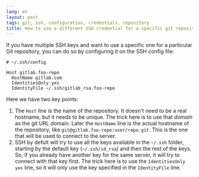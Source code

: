 ```yaml
---
lang: en
layout: post
tags: git, ssh, configuration, credentials, repository
title: How to use a different SSH credential for a specific git repository
---
```


If you have multiple SSH keys and want to use a specific one for a particular Git repository, you can do so by configuring it on the SSH config file:

```config
# ~/.ssh/config

Host gitlab.foo-repo
  HostName gitlab.com
  IdentitiesOnly yes
  IdentityFile ~/.ssh/gitlab_rsa.foo-repo
```

Here we have two key points:

1. The `Host` line is the name of the repository. It doesn't need to be a real
   hostname, but it needs to be unique. The trick here is to use that _domain_
   as the git URL domain. Later the `HostName` line is the actual hostname of
   the repository, like `git@gitlab.foo-repo:user/repo.git`. This is the one
   that will be used to connect to the server.
2. SSH by defult will try to use all the keys available in the `~/.ssh` folder,
   starting by the default key (`~/.ssh/id_rsa`) and then the rest of the keys.
   So, if you already have another key for the same server, it will try to
   connect with that key first. The trick here is to use the
   `IdentitiesOnly yes` line, so it will only use the key specified in the
   `IdentityFile` line.
